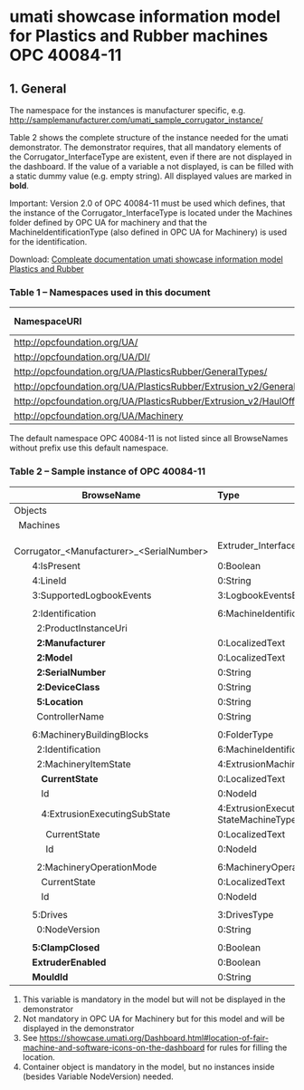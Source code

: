 # umati showcase information model for Plastics and Rubber machines OPC 40084-11

## 1. General

The namespace for the instances is manufacturer specific, e.g. <http://samplemanufacturer.com/umati_sample_corrugator_instance/>

Table 2 shows the complete structure of the instance needed for the umati demonstrator. The demonstrator requires, that all mandatory elements of the Corrugator_InterfaceType are existent, even if there are not displayed in the dashboard. If the value of a variable a not displayed, is can be filled with a static dummy value (e.g. empty string). All displayed values are marked in **bold**.

Important: Version 2.0 of OPC 40084-11 must be used which defines, that the instance of the Corrugator_InterfaceType is located under the Machines folder defined by OPC UA for machinery and that the MachineIdentificationType (also defined in OPC UA for Machinery) is used for the identification.

Download: [Compleate documentation umati showcase information model Plastics and Rubber](https://github.com/umati/Showcase/tree/main/img/PlasticsRubber/PR_40084-11_PDF.pdf)

### Table 1 – Namespaces used in this document

| **NamespaceURI** | **Namespace Index** | **Example** |
| :- | :- | :- |
| <http://opcfoundation.org/UA/> | 0 | 0:NodeVersion |
| <http://opcfoundation.org/UA/DI/> | 2 | 2:DeviceClass |
| <http://opcfoundation.org/UA/PlasticsRubber/GeneralTypes/> | 3 | 3:MachineInformationType |
| <http://opcfoundation.org/UA/PlasticsRubber/Extrusion_v2/GeneralTypes/> | 4 | 4:ExtrusionDeviceType |
| <http://opcfoundation.org/UA/PlasticsRubber/Extrusion_v2/HaulOff/> | 5 | 5:ClampClosed |
| <http://opcfoundation.org/UA/Machinery> | 6 | 6:MachineIdentificationType |

The default namespace OPC 40084-11 is not listed since all BrowseNames without prefix use this default namespace.

### Table 2 – Sample instance of OPC 40084-11

|**BrowseName**|**Type**|**Example Value**|**Remarks**|
| - | :- | :- | :- |
|Objects||||
|&ensp;Machines||||
|&ensp;&ensp;&ensp;Corrugator_&lt;Manufacturer>_&lt;SerialNumber>|Extruder\_InterfaceType|||
|&ensp;&ensp;&ensp;&ensp;4:IsPresent|0:Boolean|true|1)|
|&ensp;&ensp;&ensp;&ensp;4:LineId|0:String|“Foil line 1”|1)|
|&ensp;&ensp;&ensp;&ensp;3:SupportedLogbookEvents|3:LogbookEventsEnumeration[]|*empty array / NULL*|1)|
|||||
|&ensp;&ensp;&ensp;&ensp;2:Identification|6:MachineIdentificationType|||
|&ensp;&ensp;&ensp;&ensp;&ensp;2:ProductInstanceUri||“<https://samplemanufacturer.com/Corrugator1234>”|1)|
|&ensp;&ensp;&ensp;&ensp;&ensp;**2:Manufacturer**|0:LocalizedText|“Sample Manufacturer”||
|&ensp;&ensp;&ensp;&ensp;&ensp;**2:Model**|0:LocalizedText|“Corrugator 3000”|2)|
|&ensp;&ensp;&ensp;&ensp;&ensp;**2:SerialNumber**|0:String|“1234”||
|&ensp;&ensp;&ensp;&ensp;&ensp;**2:DeviceClass**|0:String|“Corrugator”||
|&ensp;&ensp;&ensp;&ensp;&ensp;**5:Location**|0:String|“K 14 F42/N 51.260407 E 6.744588”|2), 3)|
|&ensp;&ensp;&ensp;&ensp;&ensp;ControllerName|0:String|“My Controller”|1)|
|||||
|&ensp;&ensp;&ensp;&ensp;6:MachineryBuildingBlocks|0:FolderType|||
|&ensp;&ensp;&ensp;&ensp;&ensp;2:Identification|6:MachineIdentificationType|Reference to the instance *Identification* above||
|&ensp;&ensp;&ensp;&ensp;&ensp;2:MachineryItemState|4:ExtrusionMachineryItemState\_StateMachineType|||
|&ensp;&ensp;&ensp;&ensp;&ensp;&ensp;**CurrentState**|0:LocalizedText|“Executing”||
|&ensp;&ensp;&ensp;&ensp;&ensp;&ensp;Id|0:NodeId|ns=4;i=5092|1)|
|&ensp;&ensp;&ensp;&ensp;&ensp;&ensp;4:ExtrusionExecutingSubState|4:ExtrusionExecutingSubState\_<br>StateMachineType||1)|
|&ensp;&ensp;&ensp;&ensp;&ensp;&ensp;&ensp;CurrentState|0:LocalizedText|“ControlledRun”|1)|
|&ensp;&ensp;&ensp;&ensp;&ensp;&ensp;&ensp;Id|0:NodeId|ns=4;i=5070|1)|
|||||
|&ensp;&ensp;&ensp;&ensp;&ensp;2:MachineryOperationMode|6:MachineryOperationModeStateMachineType|||
|&ensp;&ensp;&ensp;&ensp;&ensp;&ensp;CurrentState|0:LocalizedText|“Processing”||
|&ensp;&ensp;&ensp;&ensp;&ensp;&ensp;Id|0:NodeId|ns=6;i=5026||
|||||
|&ensp;&ensp;&ensp;&ensp;5:Drives|3:DrivesType||1), 4)|
|&ensp;&ensp;&ensp;&ensp;&ensp;0:NodeVersion|0:String|“1”|1)|
|||||
|&ensp;&ensp;&ensp;&ensp;**5:ClampClosed**|0:Boolean|true||
|&ensp;&ensp;&ensp;&ensp;**ExtruderEnabled**|0:Boolean|true||
|&ensp;&ensp;&ensp;&ensp;**MouldId**|0:String|“Mould 42”||

1) This variable is mandatory in the model but will not be displayed in the demonstrator
2) Not mandatory in OPC UA for Machinery but for this model and will be displayed in the demonstrator
3) See <https://showcase.umati.org/Dashboard.html#location-of-fair-machine-and-software-icons-on-the-dashboard> for rules for filling the location.
4) Container object is mandatory in the model, but no instances inside (besides Variable NodeVersion) needed.
